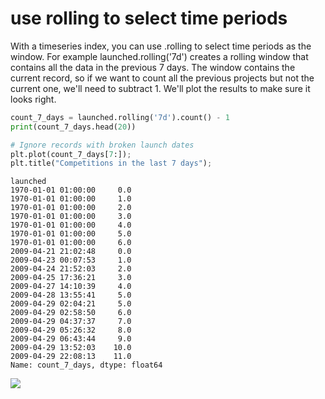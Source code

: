# use rolling to select time periods
With a timeseries index, you can use .rolling to select time periods as the window. For example launched.rolling('7d') creates a rolling window that contains all the data in the previous 7 days. The window contains the current record, so if we want to count all the previous projects but not the current one, we'll need to subtract 1. We'll plot the results to make sure it looks right.

```python
count_7_days = launched.rolling('7d').count() - 1
print(count_7_days.head(20))

# Ignore records with broken launch dates
plt.plot(count_7_days[7:]);
plt.title("Competitions in the last 7 days");
```

```
launched
1970-01-01 01:00:00     0.0
1970-01-01 01:00:00     1.0
1970-01-01 01:00:00     2.0
1970-01-01 01:00:00     3.0
1970-01-01 01:00:00     4.0
1970-01-01 01:00:00     5.0
1970-01-01 01:00:00     6.0
2009-04-21 21:02:48     0.0
2009-04-23 00:07:53     1.0
2009-04-24 21:52:03     2.0
2009-04-25 17:36:21     3.0
2009-04-27 14:10:39     4.0
2009-04-28 13:55:41     5.0
2009-04-29 02:04:21     5.0
2009-04-29 02:58:50     6.0
2009-04-29 04:37:37     7.0
2009-04-29 05:26:32     8.0
2009-04-29 06:43:44     9.0
2009-04-29 13:52:03    10.0
2009-04-29 22:08:13    11.0
Name: count_7_days, dtype: float64
```

<img src="https://www.kaggleusercontent.com/kf/31657929/eyJhbGciOiJkaXIiLCJlbmMiOiJBMTI4Q0JDLUhTMjU2In0..DMCo4h4S8g1FYkGdNdcG-g.PtG6rWVeZYSoJzuLVF4M35qMs6hh-RJwnpqOWHPlybLrEZ7-m2PJtgtuRbOgsK6yDFRlmhVu8cRx96FDplsrXnwaDDoHtdjpYPXZsVMCAzs2_FG0xJ_UKpDMhAVvFVI9XRuKraoIFkMWnvkzT5gibGqlCpT-OzBH1xlOdnkuarDpA7HmfPXykI5va94SjByXZ5K4QVZSyDJvgWhCPm-_HL36U6dINw4W-dNQnCeNLWQRjpGwTu0mCSGF6d8bZTI2W0mst3M6QlM_evT0Mt0uC8cbbn5DbVY-Oxaei4Dtw5VIChD4t4oM2WpfcoywNsLIlk4U0Qxn9zImdtapJNaSq-0xBnTmKqsTXrLrgXC6c0uMhDOxHpK87VQyOdjfji9yoS-WXC89Sd3BVS7uWAlIpNkglyYTcSQ5loYwbhb4vgWZmbjRanjjCpuYE0kkPZ_NmXyKROreCATF4AH5fYSPHeIDkmocYoBlhmWwSgnonz5eIva_rV8xuwz623gTj16u8iYKYoca-TV3lVymLcgWw5zXDRrIx9BMSKVXVMDxoo18VxV1PQOvH4wHtIjPADxVAvKaNCqeOWNBbKqfypJ0HobTHyKJjBPDCH-hSV2PucvmYXJI1iQOfDRhLEEPFp_0iXuQnw66AcwGW2OJ7iweCTjj_wUEJsP6LgH1l8TiwfM.flbCkr3TUApDhfy5MGZv7g/__results___files/__results___11_1.png">
